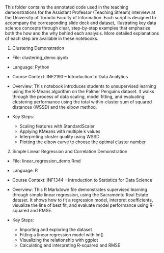 
This folder contains the annotated code used in the teaching demonstrations for the Assistant Professor (Teaching Stream) interview at the University of Toronto Faculty of Information.
Each script is designed to accompany the corresponding slide deck and dataset, illustrating key data science concepts through clear, step-by-step examples that emphasize both the how and the why behind each analysis.
More detailed explanations of each step are available in these notebooks.


1. Clustering Demonstration

- File: clustering_demo.ipynb
- Language: Python
- Course Context: INF2190 – Introduction to Data Analytics
- Overview:
This notebook introduces students to unsupervised learning using the K-Means algorithm on the Palmer Penguins dataset.
It walks through the process of data scaling, model fitting, and evaluating clustering performance using the total within-cluster sum of squared distances (WSSD) and the elbow method.

- Key Steps:
  - Scaling features with StandardScaler
  - Applying KMeans with multiple k values
  - Interpreting cluster quality using WSSD
  - Plotting the elbow curve to choose the optimal cluster number

2. Simple Linear Regression and Correlation Demonstration

- File: linear_regression_demo.Rmd
- Language: R
- Course Context: INF1344 – Introduction to Statistics for Data Science
- Overview:
This R Markdown file demonstrates supervised learning through simple linear regression, using the Sacramento Real Estate dataset.
It shows how to fit a regression model, interpret coefficients, visualize the line of best fit, and evaluate model performance using R-squared and RMSE.

- Key Steps:
  - Importing and exploring the dataset
  - Fitting a linear regression model with lm()
  - Visualizing the relationship with ggplot
  - Calculating and interpreting R-squared and RMSE
